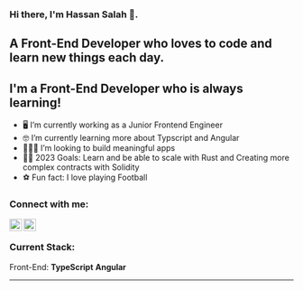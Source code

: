 ### Hi there, I'm Hassan Salah 👋.
## A Front-End Developer who loves to code and learn new things each day. 


## I'm a Front-End Developer who is always learning!
- 🖥 I’m currently working as a Junior Frontend Engineer
- 🤓 I’m currently learning more about Typscript and Angular 
- 👨🏻‍💻 I’m looking to build meaningful apps
- 🙌🏼 2023 Goals: Learn and be able to scale with Rust and Creating more complex contracts with Solidity
- ⚽️ Fun fact: I love playing Football



### Connect with me:

[<img align="left" alt="fullstacked.com | Twitter" width="22px" src="https://cdn.jsdelivr.net/npm/simple-icons@v3/icons/twitter.svg" />][twitter]
[<img align="left" alt="fullstacked.com | LinkedIn" width="22px" src="https://cdn.jsdelivr.net/npm/simple-icons@v3/icons/linkedin.svg" />][linkedin]

<br />

### Current Stack: 

Front-End: **TypeScript** **Angular**
<br />

---

[twitter]: https://twitter.com/HassanSalah97_
[linkedin]: https://www.linkedin.com/in/hassan-salah-b44638220/
